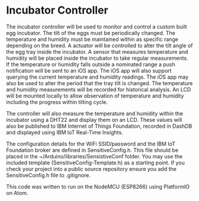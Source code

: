 # Incubator Controller
The incubator controller will be used to monitor and control a custom built egg incubator. The tilt of the eggs must be periodically changed. The temperature and humidity must be maintained within as specific range depending on the breed. A actuator will be controlled to alter the tilt angle of the egg tray inside the incubator. A sensor that measures temperature and humidity will be placed inside the incubator to take regular measurements. If the temperature or humidity falls outside a nominated range a push notification will be sent to an iOS app. The iOS app will also support querying the current temperature and humidity readings. The iOS app may also be used to alter the period that the tray tilt is changed. The temperature and humidity measurements will be recorded for historical analysis. An LCD will be mounted locally to allow observation of temperature and humidity including the progress within tilting cycle.

The controller will also measure the temperature and humidity within the incubator using a DHT22 and display them on an LCD. These values will also be published to IBM Internet of Things Foundation, recorded in DashDB and displayed using IBM IoT Real-Time Insights.

The configuration details for the WiFi SSID/password and the IBM IoT Foundation broker are defined in SensitiveConfig.h. This file should be placed in the ~/Arduino/libraries/SensistiveConf folder. You may use the included template (SensitiveConfig-Template.h) as a starting point. If you check your project into a public source repository ensure you add the SensitiveConfig.h file to .gitignore.

This code was written to run on the NodeMCU (ESP8266) using PlatformIO on Atom.
